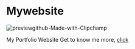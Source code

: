 # Mywebsite

![previewgithub-Made-with-Clipchamp](https://github.com/Txpxt-xuto/Txpxt-xuto.github.io/assets/56795188/a695697c-0ebd-4957-a020-ae299c607e12.gif)

My Portfolio Website Get to know me more, [click](https://txpxt-xuto.github.io/)

